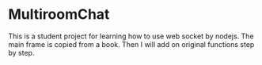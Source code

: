 # MultiroomChat

This is a student project for learning how to use web socket by nodejs.
The main frame is copied from a book. Then I will add on original functions step by step.
